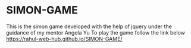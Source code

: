 # SIMON-GAME
This is the simon game developed with the help of jquery under the guidance of my mentor Angela Yu
To play the game follow the link below
https://rahul-web-hub.github.io/SIMON-GAME/
